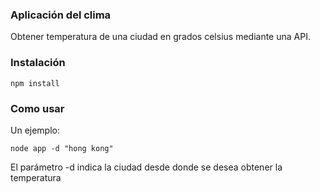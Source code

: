 ### Aplicación del clima

Obtener temperatura de una ciudad en grados celsius mediante una API.

### Instalación

```npm install```

### Como usar

Un ejemplo:

```node app -d "hong kong"```

El parámetro -d indica la ciudad desde donde se desea obtener la temperatura